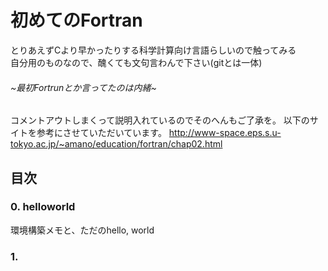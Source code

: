 # 初めてのFortran
とりあえずCより早かったりする科学計算向け言語らしいので触ってみる  
自分用のものなので、醜くても文句言わんで下さい(gitとは一体)
###### ~最初Fortrunとか言ってたのは内緒~

コメントアウトしまくって説明入れているのでそのへんもご了承を。
以下のサイトを参考にさせていただいています。
http://www-space.eps.s.u-tokyo.ac.jp/~amano/education/fortran/chap02.html

## 目次
### 0. helloworld
環境構築メモと、ただのhello, world
### 1. 